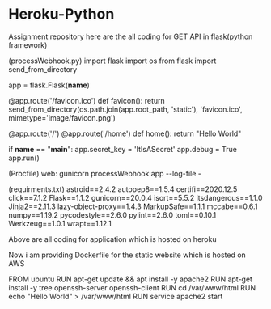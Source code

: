# Heroku-Python
Assignment repository
here are the all coding for GET API in flask(python framework)

(processWebhook.py)
import flask
import os
from flask import send_from_directory

app = flask.Flask(__name__)

@app.route('/favicon.ico')
def favicon():
    return send_from_directory(os.path.join(app.root_path, 'static'),
                               'favicon.ico', mimetype='image/favicon.png')

@app.route('/')
@app.route('/home')
def home():
    return "Hello World"

if __name__ == "__main__":
    app.secret_key = 'ItIsASecret'
    app.debug = True
    app.run()
    
(Procfile)
web: gunicorn processWebhook:app --log-file -

(requirments.txt)
astroid==2.4.2
autopep8==1.5.4
certifi==2020.12.5
click==7.1.2
Flask==1.1.2
gunicorn==20.0.4
isort==5.5.2
itsdangerous==1.1.0
Jinja2==2.11.3
lazy-object-proxy==1.4.3
MarkupSafe==1.1.1
mccabe==0.6.1
numpy==1.19.2
pycodestyle==2.6.0
pylint==2.6.0
toml==0.10.1
Werkzeug==1.0.1
wrapt==1.12.1

Above are all coding for application which is hosted on heroku




Now i am providing Dockerfile for the static website which is hosted on AWS

FROM ubuntu
RUN apt-get update && apt install -y apache2
RUN apt-get install -y tree openssh-server openssh-client
RUN cd /var/www/html
RUN echo "Hello World" > /var/www/html
RUN service apache2 start 
